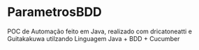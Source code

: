 # ParametrosBDD


POC de Automação feito em Java, realizado com dricatoneatti e Guitakakuwa utilzando Linguagem Java + BDD + Cucumber
